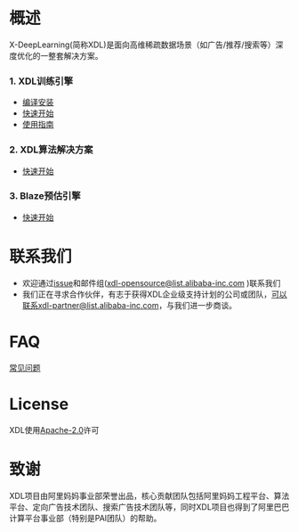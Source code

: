 # 概述 
X-DeepLearning(简称XDL)是面向高维稀疏数据场景（如广告/推荐/搜索等）深度优化的一整套解决方案。

### 1. XDL训练引擎

* [编译安装](https://github.com/alibaba/x-deeplearning/wiki/%E7%BC%96%E8%AF%91%E5%AE%89%E8%A3%85)
* [快速开始](https://github.com/alibaba/x-deeplearning/wiki/%E5%BF%AB%E9%80%9F%E5%BC%80%E5%A7%8B)
* [使用指南](https://github.com/alibaba/x-deeplearning/wiki/%E7%94%A8%E6%88%B7%E6%96%87%E6%A1%A3)

### 2. XDL算法解决方案
* [快速开始](https://github.com/alibaba/x-deeplearning/wiki/XDL%E7%AE%97%E6%B3%95%E8%A7%A3%E5%86%B3%E6%96%B9%E6%A1%88)

### 3. Blaze预估引擎
* [快速开始](https://github.com/alibaba/x-deeplearning/blob/master/blaze/README.md)

# 联系我们
* 欢迎通过[issue](https://github.com/alibaba/x-deeplearning/issues)和邮件组(xdl-opensource@list.alibaba-inc.com
)联系我们
* 我们正在寻求合作伙伴，有志于获得XDL企业级支持计划的公司或团队，可以联系xdl-partner@list.alibaba-inc.com，与我们进一步商谈。

# FAQ
[常见问题](https://github.com/alibaba/x-deeplearning/wiki/FAQ)

# License
XDL使用[Apache-2.0](https://github.com/alibaba/x-deeplearning/blob/master/xdl/LICENSE)许可

# 致谢
XDL项目由阿里妈妈事业部荣誉出品，核心贡献团队包括阿里妈妈工程平台、算法平台、定向广告技术团队、搜索广告技术团队等，同时XDL项目也得到了阿里巴巴计算平台事业部（特别是PAI团队）的帮助。

